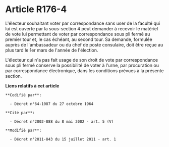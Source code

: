 # Article R176-4

L'électeur souhaitant voter par correspondance sans user de la faculté qui lui est ouverte par la sous-section 4 peut
demander à recevoir le matériel de vote lui permettant de voter par correspondance sous pli fermé au premier tour et, le cas
échéant, au second tour. Sa demande, formulée auprès de l'ambassadeur ou du chef de poste consulaire, doit être reçue au plus
tard le 1er mars de l'année de l'élection. 

L'électeur qui n'a pas fait usage de son droit de vote par correspondance sous pli fermé conserve la possibilité de voter à
l'urne, par procuration ou par correspondance électronique, dans les conditions prévues à la présente section.

**Liens relatifs à cet article**

	**Codifié par**:

	  - Décret n°64-1087 du 27 octobre 1964

	**Cité par**:

	  - Décret n°2002-888 du 8 mai 2002 - art. 5 (V)

	**Modifié par**:

	  - Décret n°2011-843 du 15 juillet 2011 - art. 1
